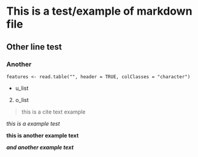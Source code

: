 # This is a test/example of markdown file

## Other line test

### Another
~~~ 
features <- read.table("", header = TRUE, colClasses = "character") 
~~~

- u_list
2. o_list

> this is a cite text example

*this is a example test*


**this is another example text**


***and another example text***
